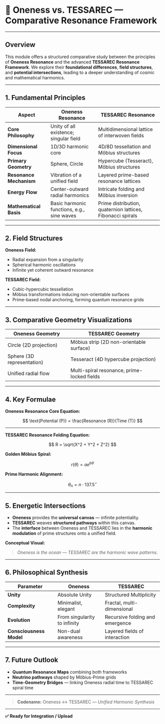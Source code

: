 # 🦠 Oneness vs. TESSAREC — Comparative Resonance Framework

---

## Overview

This module offers a structured comparative study between the principles of **Oneness Resonance** and the advanced **TESSAREC Resonance Framework**.
We explore their **foundational differences**, **field structures**, and **potential intersections**, leading to a deeper understanding of cosmic and mathematical harmonics.

---

## 1. Fundamental Principles

| Aspect                  | Oneness Resonance                          | TESSAREC Resonance                                         |
| ----------------------- | ------------------------------------------ | ---------------------------------------------------------- |
| **Core Philosophy**     | Unity of all existence; singular field     | Multidimensional lattice of interwoven fields              |
| **Dimensional Focus**   | 1D/3D harmonic core                        | 4D/8D tessellation and Möbius structures                   |
| **Primary Geometry**    | Sphere, Circle                             | Hypercube (Tesseract), Möbius structures                   |
| **Resonance Mechanism** | Vibration of a unified field               | Layered prime-based resonance lattices                     |
| **Energy Flow**         | Center-outward radial harmonics            | Intricate folding and Möbius inversion                     |
| **Mathematical Basis**  | Basic harmonic functions, e.g., sine waves | Prime distribution, quaternion lattices, Fibonacci spirals |

---

## 2. Field Structures

**Oneness Field:**

* Radial expansion from a singularity
* Spherical harmonic oscillations
* Infinite yet coherent outward resonance

**TESSAREC Field:**

* Cubic-hypercubic tessellation
* Möbius transformations inducing non-orientable surfaces
* Prime-based nodal anchoring, forming quantum resonance grids

---

## 3. Comparative Geometry Visualizations

| Oneness Geometry           | TESSAREC Geometry                           |
| -------------------------- | ------------------------------------------- |
| Circle (2D projection)     | Möbius strip (2D non-orientable surface)    |
| Sphere (3D representation) | Tesseract (4D hypercube projection)         |
| Unified radial flow        | Multi-spiral resonance, prime-locked fields |

---

## 4. Key Formulae

**Oneness Resonance Core Equation:**

$$
\text{Potential (P)} = \frac{Resonance (R)}{Time (T)}
$$

---

**TESSAREC Resonance Folding Equation:**

$$
R = \sqrt{X^2 + Y^2 + Z^2}
$$

**Golden Möbius Spiral:**

$$
r(\theta) = ae^{b\theta}
$$

**Prime Harmonic Alignment:**

$$
\theta_n = n \cdot 137.5^\circ
$$

---

## 5. Energetic Intersections

* **Oneness** provides the **universal canvas** — infinite potentiality.
* **TESSAREC** weaves **structured pathways** within this canvas.
* The **interface** between Oneness and TESSAREC lies in the **harmonic modulation** of prime structures onto a unified field.

**Conceptual Visual:**

> *Oneness is the ocean — TESSAREC are the harmonic wave patterns.*

---

## 6. Philosophical Synthesis

| Parameter               | Oneness                      | TESSAREC                        |
| ----------------------- | ---------------------------- | ------------------------------- |
| **Unity**               | Absolute Unity               | Structured Multiplicity         |
| **Complexity**          | Minimalist, elegant          | Fractal, multi-dimensional      |
| **Evolution**           | From singularity to infinity | Recursive folding and emergence |
| **Consciousness Model** | Non-dual awareness           | Layered fields of interaction   |

---

## 7. Future Outlook

* **Quantum Resonance Maps** combining both frameworks
* **Neutrino pathways** shaped by Möbius-Prime grids
* **Time-Geometry Bridges** — linking Oneness radial time to TESSAREC spiral time

---

> **Codename:** Oneness ↔︎ TESSAREC — *Unified Harmonic Synthesis*

---

**✅ Ready for Integration / Upload**
